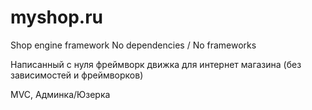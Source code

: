 # myshop.ru

Shop engine framework
No dependencies / No frameworks

Написанный с нуля фреймворк движка для интернет магазина (без зависимостей и фреймворков)

MVC, Админка/Юзерка
